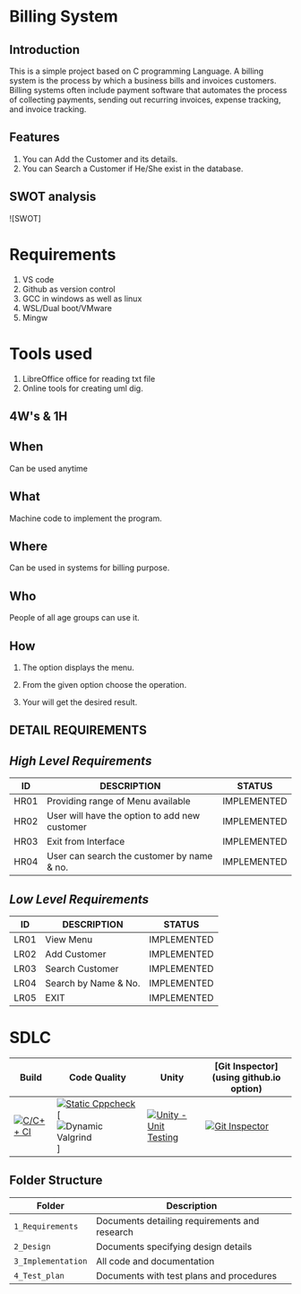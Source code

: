# Billing System

## Introduction

This is a simple project based on C programming Language. A billing system is the process by which a business bills and invoices customers. Billing systems often include payment software that automates the process of collecting payments, sending out recurring invoices, expense tracking, and invoice tracking.

## Features

1. You can Add the Customer and its details.
2. You can Search a Customer if He/She exist in the database.

## SWOT analysis

![SWOT]

# Requirements

1. VS code
2. Github as version control
3. GCC in windows as well as linux
4. WSL/Dual boot/VMware
5. Mingw

# Tools used

1. LibreOffice office for reading txt file
2. Online tools for creating uml dig.

## 4W's & 1H

## When

Can be used anytime

## What

Machine code to implement the program.

## Where

Can be used in systems for billing purpose.

## Who

People of all age groups can use it.

## How

1. The option displays the menu.

2. From the given option choose the operation.

3. Your will get the desired result.

## DETAIL REQUIREMENTS

## _High Level Requirements_

| ID   | DESCRIPTION                                   | STATUS      |
| ---- | --------------------------------------------- | ----------- |
| HR01 | Providing range of Menu available             | IMPLEMENTED |
| HR02 | User will have the option to add new customer | IMPLEMENTED |
| HR03 | Exit from Interface                           | IMPLEMENTED |
| HR04 | User can search the customer by name & no.    | IMPLEMENTED |

## _Low Level Requirements_

| ID   | DESCRIPTION          | STATUS      |
| ---- | -------------------- | ----------- |
| LR01 | View Menu            | IMPLEMENTED |
| LR02 | Add Customer         | IMPLEMENTED |
| LR03 | Search Customer      | IMPLEMENTED |
| LR04 | Search by Name & No. | IMPLEMENTED |
| LR05 | EXIT                 | IMPLEMENTED |


# SDLC

| Build                                                                                                                                                                       | Code Quality                                                                                                                                                                                                                                                                                                                                                                                             | Unity                                                                                                                                                                                   | [Git Inspector](using github.io option)                                                                                                                                                        |
| --------------------------------------------------------------------------------------------------------------------------------------------------------------------------- | -------------------------------------------------------------------------------------------------------------------------------------------------------------------------------------------------------------------------------------------------------------------------------------------------------------------------------------------------------------------------------------------------------- | --------------------------------------------------------------------------------------------------------------------------------------------------------------------------------------- | ---------------------------------------------------------------------------------------------------------------------------------------------------------------------------------------------- |
| [![C/C++ CI](https://github.com/Harshit-09/Billing_System/actions/workflows/c-cpp.yml/badge.svg)](https://github.com/Harshit-09/Billing_System/actions/workflows/c-cpp.yml) | [![Static Cppcheck](https://github.com/Harshit-09/Billing_System/actions/workflows/cppcheck.yml/badge.svg)](https://github.com/Harshit-09/Billing_System/actions/workflows/cppcheck.yml) [![Dynamic Valgrind](https://github.com/Harshit-09/Billing_System/actions/workflows/CodeQuality_Dynamic.yml/badge.svg)]| [![Unity - Unit Testing](https://github.com/Harshit-09/Billing_System/actions/workflows/unity.yml/badge.svg)](https://github.com/Harshit-09/Billing_System/actions/workflows/unity.yml) | [![Git Inspector](https://github.com/Harshit-09/Billing_System/actions/workflows/gitinspector.yml/badge.svg)](https://github.com/Harshit-09/Billing_System/actions/workflows/gitinspector.yml) | [!Code Inspector](https://www.code-inspector.com/project/27974/status/svg)

## Folder Structure

| Folder             | Description                                   |
| ------------------ | --------------------------------------------- |
| `1_Requirements`   | Documents detailing requirements and research |
| `2_Design`         | Documents specifying design details           |
| `3_Implementation` | All code and documentation                    |
| `4_Test_plan`      | Documents with test plans and procedures      |

